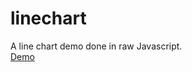 # linechart

A line chart demo done in raw Javascript. 
<br>
[Demo](https://rlmms.github.io/linechart/)
